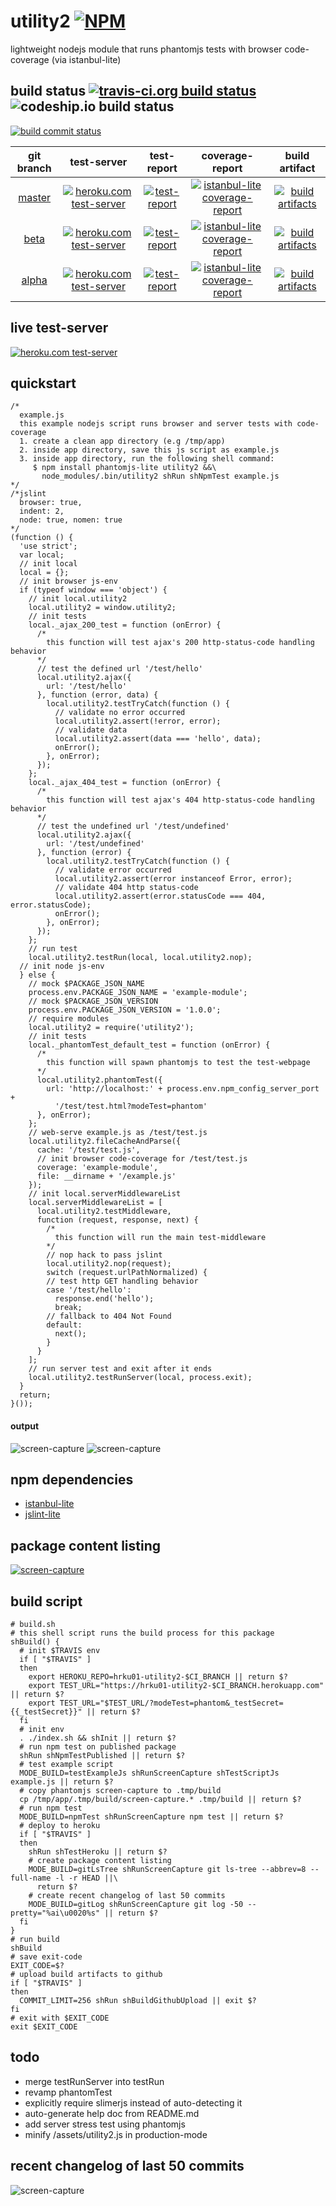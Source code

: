 utility2 [![NPM](https://img.shields.io/npm/v/utility2.svg?style=flat-square)](https://www.npmjs.org/package/utility2)
========
lightweight nodejs module that runs phantomjs tests with browser code-coverage (via istanbul-lite)



## build status [![travis-ci.org build status](https://api.travis-ci.org/kaizhu256/node-utility2.svg)](https://travis-ci.org/kaizhu256/node-utility2) ![codeship.io build status](https://codeship.com/projects/df8f44c0-2ee3-0132-0af5-6a016ae0b812/status)

[![build commit status](https://kaizhu256.github.io/node-utility2/build/build.badge.svg)](https://travis-ci.org/kaizhu256/node-utility2)

| git branch | test-server | test-report | coverage-report | build artifact |
|:----------:|:-----------:|:-----------:|:---------------:|:--------------:|
|[master](https://github.com/kaizhu256/node-utility2/tree/master) | [![heroku.com test-server](https://kaizhu256.github.io/node-utility2/build/heroku-logo.75x25.png)](https://hrku01-utility2-master.herokuapp.com/?modeTest=1) | [![test-report](https://kaizhu256.github.io/node-utility2/build//branch/master/travis-ci.org/test-report.badge.svg)](https://kaizhu256.github.io/node-utility2/build//branch/master/travis-ci.org/test-report.html) | [![istanbul-lite coverage-report](https://kaizhu256.github.io/node-utility2/build//branch/master/travis-ci.org/coverage-report.badge.svg)](https://kaizhu256.github.io/node-utility2/build//branch/master/travis-ci.org/coverage-report.html/node-utility2/index.html) | [![build artifacts](https://kaizhu256.github.io/node-utility2/build/glyphicons_144_folder_open.png)](https://github.com/kaizhu256/node-utility2/tree/gh-pages/build//branch/master/travis-ci.org)|
|[beta](https://github.com/kaizhu256/node-utility2/tree/beta) | [![heroku.com test-server](https://kaizhu256.github.io/node-utility2/build/heroku-logo.75x25.png)](https://hrku01-utility2-beta.herokuapp.com/?modeTest=1) | [![test-report](https://kaizhu256.github.io/node-utility2/build//branch/beta/travis-ci.org/test-report.badge.svg)](https://kaizhu256.github.io/node-utility2/build//branch/beta/travis-ci.org/test-report.html) | [![istanbul-lite coverage-report](https://kaizhu256.github.io/node-utility2/build//branch/beta/travis-ci.org/coverage-report.badge.svg)](https://kaizhu256.github.io/node-utility2/build//branch/beta/travis-ci.org/coverage-report.html/node-utility2/index.html) | [![build artifacts](https://kaizhu256.github.io/node-utility2/build/glyphicons_144_folder_open.png)](https://github.com/kaizhu256/node-utility2/tree/gh-pages/build//branch/beta/travis-ci.org)|
|[alpha](https://github.com/kaizhu256/node-utility2/tree/alpha) | [![heroku.com test-server](https://kaizhu256.github.io/node-utility2/build/heroku-logo.75x25.png)](https://hrku01-utility2-alpha.herokuapp.com/?modeTest=1) | [![test-report](https://kaizhu256.github.io/node-utility2/build//branch/alpha/travis-ci.org/test-report.badge.svg)](https://kaizhu256.github.io/node-utility2/build//branch/alpha/travis-ci.org/test-report.html) | [![istanbul-lite coverage-report](https://kaizhu256.github.io/node-utility2/build//branch/alpha/travis-ci.org/coverage-report.badge.svg)](https://kaizhu256.github.io/node-utility2/build//branch/alpha/travis-ci.org/coverage-report.html/node-utility2/index.html) | [![build artifacts](https://kaizhu256.github.io/node-utility2/build/glyphicons_144_folder_open.png)](https://github.com/kaizhu256/node-utility2/tree/gh-pages/build//branch/alpha/travis-ci.org)|



## live test-server
[![heroku.com test-server](https://kaizhu256.github.io/node-utility2/build/screen-capture.testHeroku.phantomjs.png)](https://hrku01-utility2-beta.herokuapp.com/?modeTest=1)



## quickstart
```
/*
  example.js
  this example nodejs script runs browser and server tests with code-coverage
  1. create a clean app directory (e.g /tmp/app)
  2. inside app directory, save this js script as example.js
  3. inside app directory, run the following shell command:
     $ npm install phantomjs-lite utility2 &&\
       node_modules/.bin/utility2 shRun shNpmTest example.js
*/
/*jslint
  browser: true,
  indent: 2,
  node: true, nomen: true
*/
(function () {
  'use strict';
  var local;
  // init local
  local = {};
  // init browser js-env
  if (typeof window === 'object') {
    // init local.utility2
    local.utility2 = window.utility2;
    // init tests
    local._ajax_200_test = function (onError) {
      /*
        this function will test ajax's 200 http-status-code handling behavior
      */
      // test the defined url '/test/hello'
      local.utility2.ajax({
        url: '/test/hello'
      }, function (error, data) {
        local.utility2.testTryCatch(function () {
          // validate no error occurred
          local.utility2.assert(!error, error);
          // validate data
          local.utility2.assert(data === 'hello', data);
          onError();
        }, onError);
      });
    };
    local._ajax_404_test = function (onError) {
      /*
        this function will test ajax's 404 http-status-code handling behavior
      */
      // test the undefined url '/test/undefined'
      local.utility2.ajax({
        url: '/test/undefined'
      }, function (error) {
        local.utility2.testTryCatch(function () {
          // validate error occurred
          local.utility2.assert(error instanceof Error, error);
          // validate 404 http status-code
          local.utility2.assert(error.statusCode === 404, error.statusCode);
          onError();
        }, onError);
      });
    };
    // run test
    local.utility2.testRun(local, local.utility2.nop);
  // init node js-env
  } else {
    // mock $PACKAGE_JSON_NAME
    process.env.PACKAGE_JSON_NAME = 'example-module';
    // mock $PACKAGE_JSON_VERSION
    process.env.PACKAGE_JSON_VERSION = '1.0.0';
    // require modules
    local.utility2 = require('utility2');
    // init tests
    local._phantomTest_default_test = function (onError) {
      /*
        this function will spawn phantomjs to test the test-webpage
      */
      local.utility2.phantomTest({
        url: 'http://localhost:' + process.env.npm_config_server_port +
          '/test/test.html?modeTest=phantom'
      }, onError);
    };
    // web-serve example.js as /test/test.js
    local.utility2.fileCacheAndParse({
      cache: '/test/test.js',
      // init browser code-coverage for /test/test.js
      coverage: 'example-module',
      file: __dirname + '/example.js'
    });
    // init local.serverMiddlewareList
    local.serverMiddlewareList = [
      local.utility2.testMiddleware,
      function (request, response, next) {
        /*
          this function will run the main test-middleware
        */
        // nop hack to pass jslint
        local.utility2.nop(request);
        switch (request.urlPathNormalized) {
        // test http GET handling behavior
        case '/test/hello':
          response.end('hello');
          break;
        // fallback to 404 Not Found
        default:
          next();
        }
      }
    ];
    // run server test and exit after it ends
    local.utility2.testRunServer(local, process.exit);
  }
  return;
}());
```
#### output
![screen-capture](https://kaizhu256.github.io/node-utility2/build//screen-capture.testExampleJs.png)
![screen-capture](https://kaizhu256.github.io/node-utility2/build//screen-capture.testExampleJs.phantomjs.png)



## npm dependencies
- [istanbul-lite](https://www.npmjs.com/package/istanbul-lite)
- [jslint-lite](https://www.npmjs.com/package/jslint-lite)



## package content listing
[![screen-capture](https://kaizhu256.github.io/node-utility2/build/screen-capture.gitLsTree.png)](https://github.com/kaizhu256/node-utility2)



## build script
```
# build.sh
# this shell script runs the build process for this package
shBuild() {
  # init $TRAVIS env
  if [ "$TRAVIS" ]
  then
    export HEROKU_REPO=hrku01-utility2-$CI_BRANCH || return $?
    export TEST_URL="https://hrku01-utility2-$CI_BRANCH.herokuapp.com" || return $?
    export TEST_URL="$TEST_URL/?modeTest=phantom&_testSecret={{_testSecret}}" || return $?
  fi
  # init env
  . ./index.sh && shInit || return $?
  # run npm test on published package
  shRun shNpmTestPublished || return $?
  # test example script
  MODE_BUILD=testExampleJs shRunScreenCapture shTestScriptJs example.js || return $?
  # copy phantomjs screen-capture to .tmp/build
  cp /tmp/app/.tmp/build/screen-capture.* .tmp/build || return $?
  # run npm test
  MODE_BUILD=npmTest shRunScreenCapture npm test || return $?
  # deploy to heroku
  if [ "$TRAVIS" ]
  then
    shRun shTestHeroku || return $?
    # create package content listing
    MODE_BUILD=gitLsTree shRunScreenCapture git ls-tree --abbrev=8 --full-name -l -r HEAD ||\
      return $?
    # create recent changelog of last 50 commits
    MODE_BUILD=gitLog shRunScreenCapture git log -50 --pretty="%ai\u0020%s" || return $?
  fi
}
# run build
shBuild
# save exit-code
EXIT_CODE=$?
# upload build artifacts to github
if [ "$TRAVIS" ]
then
  COMMIT_LIMIT=256 shRun shBuildGithubUpload || exit $?
fi
# exit with $EXIT_CODE
exit $EXIT_CODE
```



## todo
- merge testRunServer into testRun
- revamp phantomTest
- explicitly require slimerjs instead of auto-detecting it
- auto-generate help doc from README.md
- add server stress test using phantomjs
- minify /assets/utility2.js in production-mode



## recent changelog of last 50 commits
![screen-capture](https://kaizhu256.github.io/node-utility2/build//screen-capture.gitLog.png)

